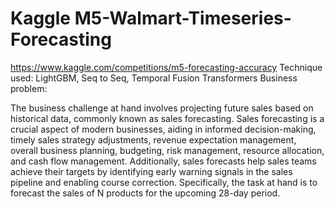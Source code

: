 # Kaggle M5-Walmart-Timeseries-Forecasting

https://www.kaggle.com/competitions/m5-forecasting-accuracy
Technique used: LightGBM, Seq to Seq, Temporal Fusion Transformers
Business problem:


The business challenge at hand involves projecting future sales based on historical data, commonly known as sales forecasting. Sales forecasting is a crucial aspect of modern businesses, aiding in informed decision-making, timely sales strategy adjustments, revenue expectation management, overall business planning, budgeting, risk management, resource allocation, and cash flow management. Additionally, sales forecasts help sales teams achieve their targets by identifying early warning signals in the sales pipeline and enabling course correction. Specifically, the task at hand is to forecast the sales of N products for the upcoming 28-day period.
